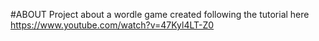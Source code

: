 #ABOUT
Project about a wordle game created following the tutorial here https://www.youtube.com/watch?v=47Kyl4LT-Z0
